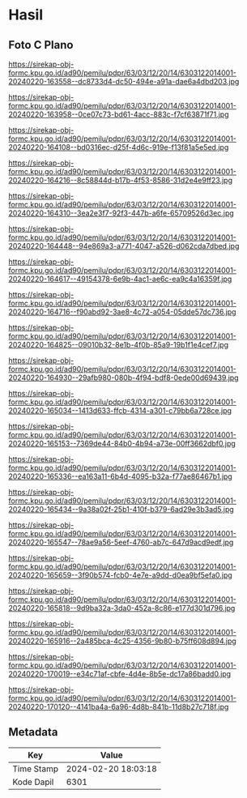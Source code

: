 # Hasil

## Foto C Plano

https://sirekap-obj-formc.kpu.go.id/ad90/pemilu/pdpr/63/03/12/20/14/6303122014001-20240220-163558--dc8733d4-dc50-494e-a91a-dae6a4dbd203.jpg

https://sirekap-obj-formc.kpu.go.id/ad90/pemilu/pdpr/63/03/12/20/14/6303122014001-20240220-163958--0ce07c73-bd61-4acc-883c-f7cf63871f71.jpg

https://sirekap-obj-formc.kpu.go.id/ad90/pemilu/pdpr/63/03/12/20/14/6303122014001-20240220-164108--bd0316ec-d25f-4d6c-919e-f13f81a5e5ed.jpg

https://sirekap-obj-formc.kpu.go.id/ad90/pemilu/pdpr/63/03/12/20/14/6303122014001-20240220-164216--8c58844d-b17b-4f53-8586-31d2e4e9ff23.jpg

https://sirekap-obj-formc.kpu.go.id/ad90/pemilu/pdpr/63/03/12/20/14/6303122014001-20240220-164310--3ea2e3f7-92f3-447b-a6fe-65709526d3ec.jpg

https://sirekap-obj-formc.kpu.go.id/ad90/pemilu/pdpr/63/03/12/20/14/6303122014001-20240220-164448--94e869a3-a771-4047-a526-d062cda7dbed.jpg

https://sirekap-obj-formc.kpu.go.id/ad90/pemilu/pdpr/63/03/12/20/14/6303122014001-20240220-164617--49154378-6e9b-4ac1-ae6c-ea9c4a16359f.jpg

https://sirekap-obj-formc.kpu.go.id/ad90/pemilu/pdpr/63/03/12/20/14/6303122014001-20240220-164716--f90abd92-3ae8-4c72-a054-05dde57dc736.jpg

https://sirekap-obj-formc.kpu.go.id/ad90/pemilu/pdpr/63/03/12/20/14/6303122014001-20240220-164825--09010b32-8e1b-4f0b-85a9-19b1f1e4cef7.jpg

https://sirekap-obj-formc.kpu.go.id/ad90/pemilu/pdpr/63/03/12/20/14/6303122014001-20240220-164930--29afb980-080b-4f94-bdf8-0ede00d69439.jpg

https://sirekap-obj-formc.kpu.go.id/ad90/pemilu/pdpr/63/03/12/20/14/6303122014001-20240220-165034--1413d633-ffcb-4314-a301-c79bb6a728ce.jpg

https://sirekap-obj-formc.kpu.go.id/ad90/pemilu/pdpr/63/03/12/20/14/6303122014001-20240220-165153--7369de44-84b0-4b94-a73e-00ff3662dbf0.jpg

https://sirekap-obj-formc.kpu.go.id/ad90/pemilu/pdpr/63/03/12/20/14/6303122014001-20240220-165336--ea163a11-6b4d-4095-b32a-f77ae86467b1.jpg

https://sirekap-obj-formc.kpu.go.id/ad90/pemilu/pdpr/63/03/12/20/14/6303122014001-20240220-165434--9a38a02f-25b1-410f-b379-6ad29e3b3ad5.jpg

https://sirekap-obj-formc.kpu.go.id/ad90/pemilu/pdpr/63/03/12/20/14/6303122014001-20240220-165547--78ae9a56-5eef-4760-ab7c-647d9acd9edf.jpg

https://sirekap-obj-formc.kpu.go.id/ad90/pemilu/pdpr/63/03/12/20/14/6303122014001-20240220-165659--3f90b574-fcb0-4e7e-a9dd-d0ea9bf5efa0.jpg

https://sirekap-obj-formc.kpu.go.id/ad90/pemilu/pdpr/63/03/12/20/14/6303122014001-20240220-165818--9d9ba32a-3da0-452a-8c86-e177d301d796.jpg

https://sirekap-obj-formc.kpu.go.id/ad90/pemilu/pdpr/63/03/12/20/14/6303122014001-20240220-165916--2a485bca-4c25-4356-9b80-b75ff608d894.jpg

https://sirekap-obj-formc.kpu.go.id/ad90/pemilu/pdpr/63/03/12/20/14/6303122014001-20240220-170019--e34c71af-cbfe-4d4e-8b5e-dc17a86badd0.jpg

https://sirekap-obj-formc.kpu.go.id/ad90/pemilu/pdpr/63/03/12/20/14/6303122014001-20240220-170120--4141ba4a-6a96-4d8b-841b-11d8b27c718f.jpg


## Metadata

| Key        | Value               |
| ---------- | ------------------- |
| Time Stamp | 2024-02-20 18:03:18 |
| Kode Dapil | 6301                |



